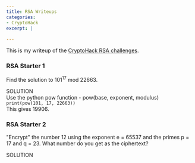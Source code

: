 ```yaml
---
title: RSA Writeups
categories:
- CryptoHack
excerpt: |
  
---
```


This is my writeup of the [CryptoHack RSA challenges](https://cryptohack.org/challenges/rsa).


### RSA Starter 1

Find the solution to 101<sup>17</sup> mod 22663.


SOLUTION <br>
Use the python pow function - pow(base, exponent, modulus)
<br>
`print(pow(101, 17, 22663))`
<br>
This gives 19906.

### RSA Starter 2

"Encrypt" the number 12 using the exponent e = 65537 and the primes p = 17 and q = 23. What number do you get as the ciphertext?


SOLUTION
